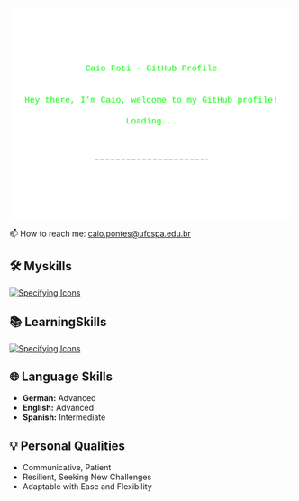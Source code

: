 <div align="center">
  <img width="500px" src="welcome.svg">
</div>

📫 How to reach me: caio.pontes@ufcspa.edu.br

## 🛠️ Myskills

[![Specifying Icons](https://skillicons.dev/icons?i=python,java,c,r,mysql,postgresql,git,html)](https://skillicons.dev)

## 📚 LearningSkills

[![Specifying Icons](https://skillicons.dev/icons?i=javascript,django,css,typescript,ubuntu,nodejs,aws,azure)](https://skillicons.dev)

## 🌐 Language Skills

- **German:** Advanced
- **English:** Advanced
- **Spanish:** Intermediate

## 💡 Personal Qualities

- Communicative, Patient
- Resilient, Seeking New Challenges
- Adaptable with Ease and Flexibility

